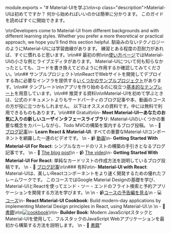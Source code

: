 module.exports = "# Material-UIを学ぶ\n\n<p class=\"description\">Material-UIは初めてですか？ 何から始めればいいのかは簡単に分かります。 このガイドを読めばすぐに開始できます。</p>\n\nDevelopers come to Material-UI from different backgrounds and with different learning styles. Whether you prefer a more theoretical or practical approach, we hope you’ll find this section helpful. 馴染みのないテクノロジーのようにMaterial-UIには学習曲線があります。 練習とある程度の忍耐力があれば、すぐに慣れると思います。\n\n## 最初の例\n\n[使い方ページ](/getting-started/usage/#quick-start)ではMaterial-UIの小さな例とライブエディタがあります。 Material-UIについて何も知らなかったとしても、コードを書き換えてどのように作用するか確認してみてください。\n\n## サンプルプロジェクト\n\nReactでWebサイトを開発してデプロイする為に必要なインフラを提供する[いくつかのサンプルプロジェクト](/getting-started/example-projects/)があります。\n\n## テンプレート\n\nアプリを作り始めるのに役立つ[基本的なテンプレート](/getting-started/templates/)を用意しています。\n\n## 推奨する資料\n\nMaterial-UIを初めて学ぶときは、公式のドキュメントよりもサードパーティのブログ記事や本、動画のコースの方が役に立つかもしれません。 以下はオススメの資料です。中には無料で利用できるものもあります。\n\n### Gratuit\n\n- **Meet Material-UI—あなたのお気に入りの新しいユーザインタフェースライブラリ**: Material-UIのいくつかの重要な概念をカバーしながら、Todo MVCの構築を案内するブログ投稿。 \n  - 📝 [ブログ記事](https://medium.freecodecamp.org/meet-your-material-ui-your-new-favorite-user-interface-library-6349a1c88a8c)\n- **Learn React & Material-UI**: すべての重要なMaterial-UIコンポーネントを網羅した一連のビデオです。 \n  - 📹 [動画](https://www.youtube.com/watch?v=xm4LX5fJKZ8&list=PLcCp4mjO-z98WAu4sd0eVha1g-NMfzHZk)\n- **Getting Started With Material-UI For React**: シンプルなカードのリストの構築の手引きとなるブログ記事です。 \n  - 📝 [The blog post](https://medium.com/codingthesmartway-com-blog/getting-started-with-material-ui-for-react-material-design-for-react-364b2688b555)\n  - 📹 [The video](https://www.youtube.com/watch?v=PWadEeOuv5o)\n- **Getting Started With Material-UI For React**: 単純なカードリストの作成方法を説明しているブログ投稿です。 \n  - 📝 [ブログ記事](https://alligator.io/react/material-ui/)\n\n### 有料\n\n- **Material-UI with React**: Material-UIは、美しいReactコンポーネントをより速く開発するための優れたフレームワークです。 このコースではGoogle Material Designの基礎を学び、Material-UIとReactを使ってエンド・ツー・エンドのフライト検索と予約アプリケーションを開発する方法を学びます。\n  \n  - 📹[コースの予告編を見る](https://www.youtube.com/watch?v=hhZ6yFvCWho)\n  - 💻[コース](https://bonsaiilabs.com/courseDetail/material-ui-with-react)\n- **React Material-UI Cookbook**: Build modern-day applications by implementing Material Design principles in React, using Material-UI.\n  \n  - 📘 [書籍](https://www.amazon.com/gp/product/1789615224/)\n\n[![cookbook](/static/blog/material-ui-v4-is-out/cookbook.png)](https://www.amazon.com/gp/product/1789615224/)\n\n- **Builder Book**: Modern JavaScriptスタックとMaterial-UIを使用して、フルスタックのJavaScript Webアプリケーションを最初から構築する方法を説明します。 \n  - 📘 [書籍](https://builderbook.org/book)"